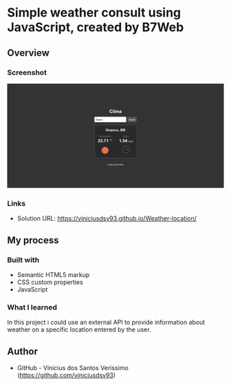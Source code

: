 # Simple weather consult using JavaScript, created by B7Web

## Overview

### Screenshot

![](./screenshot.png)

### Links

-   Solution URL: https://viniciusdsv93.github.io/Weather-location/

## My process

### Built with

-   Semantic HTML5 markup
-   CSS custom properties
-   JavaScript

### What I learned

In this project i could use an external API to provide information about weather on a specific location entered by the user.

## Author

-   GitHub - Vinícius dos Santos Verissimo (https://github.com/viniciusdsv93)
